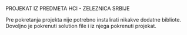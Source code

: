PROJEKAT IZ PREDMETA HCI - ZELEZNICA SRBIJE

Pre pokretanja projekta nije potrebno instalirati nikakve dodatne bibliote.
Dovoljno je pokrenuti solution file i iz njega pokrenuti projekat.

